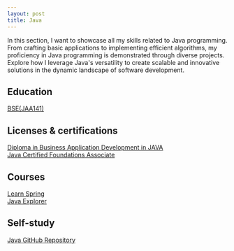 ```yaml
---
layout: post
title: Java
---
```


In this section, I want to showcase all my skills related to Java programming. From crafting basic applications to implementing efficient algorithms, my proficiency in Java programming is demonstrated through diverse projects. Explore how I leverage Java's versatility to create scalable and innovative solutions in the dynamic landscape of software development.

## Education

[BSE(JAA141)](/education/bse)

## Licenses & certifications

[Diploma in Business Application Development in JAVA](/essentials/licenses-and-certifications)  
[Java Certified Foundations Associate](/essentials/licenses-and-certifications)

## Courses

[Learn Spring][course-java-spring-fundamentals&controllers]  
[Java Explorer][course-java-explorer]

## Self-study

[Java GitHub Repository][github-exercises]

[github-exercises]: https://github.com/it-moisesmoreno/Java
[course-java-explorer]: https://drive.google.com/file/d/1hzRdFJnZonN1Dipzka36X8InxogQxrj3/view?usp=drive_link
[course-java-spring-fundamentals&controllers]: https://drive.google.com/file/d/1aqlGjYzrNlssUwAGKqLI5tBCde1jg2yT/view?usp=drive_link
